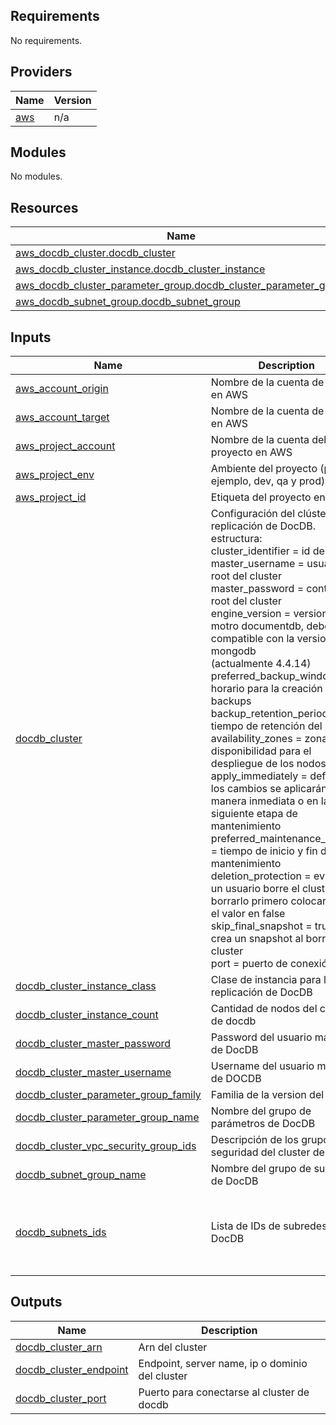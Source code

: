 <!-- BEGIN_TF_DOCS -->
## Requirements

No requirements.

## Providers

| Name | Version |
|------|---------|
| <a name="provider_aws"></a> [aws](#provider\_aws) | n/a |

## Modules

No modules.

## Resources

| Name | Type |
|------|------|
| [aws_docdb_cluster.docdb_cluster](https://registry.terraform.io/providers/hashicorp/aws/latest/docs/resources/docdb_cluster) | resource |
| [aws_docdb_cluster_instance.docdb_cluster_instance](https://registry.terraform.io/providers/hashicorp/aws/latest/docs/resources/docdb_cluster_instance) | resource |
| [aws_docdb_cluster_parameter_group.docdb_cluster_parameter_group](https://registry.terraform.io/providers/hashicorp/aws/latest/docs/resources/docdb_cluster_parameter_group) | resource |
| [aws_docdb_subnet_group.docdb_subnet_group](https://registry.terraform.io/providers/hashicorp/aws/latest/docs/resources/docdb_subnet_group) | resource |

## Inputs

| Name | Description | Type | Default | Required |
|------|-------------|------|---------|:--------:|
| <a name="input_aws_account_origin"></a> [aws\_account\_origin](#input\_aws\_account\_origin) | Nombre de la cuenta de origen en AWS | `string` | `"devops"` | no |
| <a name="input_aws_account_target"></a> [aws\_account\_target](#input\_aws\_account\_target) | Nombre de la cuenta de destino en AWS | `string` | `"integration-qa"` | no |
| <a name="input_aws_project_account"></a> [aws\_project\_account](#input\_aws\_project\_account) | Nombre de la cuenta del proyecto en AWS | `string` | `"devops"` | no |
| <a name="input_aws_project_env"></a> [aws\_project\_env](#input\_aws\_project\_env) | Ambiente del proyecto (por ejemplo, dev, qa y prod) | `string` | `"develop"` | no |
| <a name="input_aws_project_id"></a> [aws\_project\_id](#input\_aws\_project\_id) | Etiqueta del proyecto en AWS | `string` | `"dca"` | no |
| <a name="input_docdb_cluster"></a> [docdb\_cluster](#input\_docdb\_cluster) | Configuración del clúster de replicación de DocDB.<br>  estructura:<br>    cluster\_identifier           = id del cluster<br>    master\_username              = usuario root del cluster<br>    master\_password              = contraseña root del cluster<br>    engine\_version               = version del motro documentdb, debe ser compatible con la version de mongodb<br>                                    (actualmente 4.4.14)<br>    preferred\_backup\_window      = horario para la creación de backups<br>    backup\_retention\_period      = tiempo de retención del backup<br>    availability\_zones           = zonas de disponibilidad para el despliegue de los nodos<br>    apply\_immediately            = define si los cambios se aplicarán de manera inmediata o en la siguiente etapa de mantenimiento<br>    preferred\_maintenance\_window = tiempo de inicio y fin del mantenimiento<br>    deletion\_protection          = evita que un usuario borre el cluster, para borrarlo primero colocar<br>                                    el valor en false<br>    skip\_final\_snapshot          = true -> crea un snapshot al borrar el cluster<br>    port                         = puerto de conexión | <pre>list(object({<br>    cluster_identifier           = string<br>    engine_version               = string<br>    preferred_backup_window      = string<br>    backup_retention_period      = number<br>    availability_zones           = list(string)<br>    apply_immediately            = bool<br>    preferred_maintenance_window = string<br>    deletion_protection          = bool<br>    skip_final_snapshot          = bool<br>    port                         = number<br>  }))</pre> | n/a | yes |
| <a name="input_docdb_cluster_instance_class"></a> [docdb\_cluster\_instance\_class](#input\_docdb\_cluster\_instance\_class) | Clase de instancia para la replicación de DocDB | `string` | `"db.t3.medium"` | no |
| <a name="input_docdb_cluster_instance_count"></a> [docdb\_cluster\_instance\_count](#input\_docdb\_cluster\_instance\_count) | Cantidad de nodos del cluster de docdb | `number` | n/a | yes |
| <a name="input_docdb_cluster_master_password"></a> [docdb\_cluster\_master\_password](#input\_docdb\_cluster\_master\_password) | Password del usuario maestro de DocDB | `string` | n/a | yes |
| <a name="input_docdb_cluster_master_username"></a> [docdb\_cluster\_master\_username](#input\_docdb\_cluster\_master\_username) | Username del usuario maestro de DOCDB | `string` | n/a | yes |
| <a name="input_docdb_cluster_parameter_group_family"></a> [docdb\_cluster\_parameter\_group\_family](#input\_docdb\_cluster\_parameter\_group\_family) | Familia de la version del DocDb | `string` | n/a | yes |
| <a name="input_docdb_cluster_parameter_group_name"></a> [docdb\_cluster\_parameter\_group\_name](#input\_docdb\_cluster\_parameter\_group\_name) | Nombre del grupo de parámetros de DocDB | `string` | `"replication-mongodb-docdb"` | no |
| <a name="input_docdb_cluster_vpc_security_group_ids"></a> [docdb\_cluster\_vpc\_security\_group\_ids](#input\_docdb\_cluster\_vpc\_security\_group\_ids) | Descripción de los grupos de seguridad del cluster de docdb | `list(string)` | n/a | yes |
| <a name="input_docdb_subnet_group_name"></a> [docdb\_subnet\_group\_name](#input\_docdb\_subnet\_group\_name) | Nombre del grupo de subredes de DocDB | `string` | `"docdb-subnet-group"` | no |
| <a name="input_docdb_subnets_ids"></a> [docdb\_subnets\_ids](#input\_docdb\_subnets\_ids) | Lista de IDs de subredes para DocDB | `list(string)` | <pre>[<br>  "subnet-0c0c3ea6aed670172",<br>  "subnet-0df38652588ba4da5",<br>  "subnet-0dc5efbdaa7d5b864"<br>]</pre> | no |

## Outputs

| Name | Description |
|------|-------------|
| <a name="output_docdb_cluster_arn"></a> [docdb\_cluster\_arn](#output\_docdb\_cluster\_arn) | Arn del cluster |
| <a name="output_docdb_cluster_endpoint"></a> [docdb\_cluster\_endpoint](#output\_docdb\_cluster\_endpoint) | Endpoint, server name, ip o dominio del cluster |
| <a name="output_docdb_cluster_port"></a> [docdb\_cluster\_port](#output\_docdb\_cluster\_port) | Puerto para conectarse al cluster de docdb |
<!-- END_TF_DOCS -->